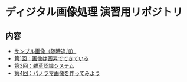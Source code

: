 # ディジタル画像処理 演習用リポジトリ

## 内容
- [サンプル画像（随時追加）](ou_dip/)
- [第1回：画像は画素でできている](ou_dip_01.ipynb)
- [第3回：雑草認識システム](ou_dip_03.ipynb)
- [第4回：パノラマ画像を作ってみよう](ou_dip_04.ipynb)
